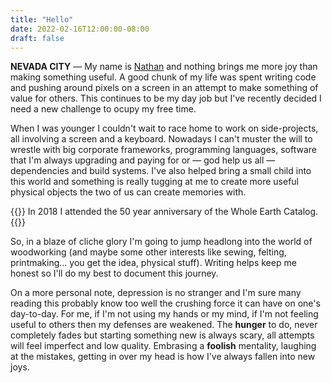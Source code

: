 ```yaml
---
title: "Hello"
date: 2022-02-16T12:00:00-08:00
draft: false
---
```


**NEVADA CITY** — My name is [Nathan](https://nathan.run) and nothing brings me more joy than making something useful. A good chunk of my life was spent writing code and pushing around pixels on a screen in an attempt to make something of value for others. This continues to be my day job but I've recently decided I need a new challenge to ocupy my free time. 

When I was younger I couldn't wait to race home to work on side-projects, all involving a screen and a keyboard. Nowadays I can't muster the will to wrestle with big corporate frameworks, programming languages, software that I'm always upgrading and paying for or — god help us all — dependencies and build systems. I've also helped bring a small child into this world and something is really tugging at me to create more useful physical objects the two of us can create memories with. 

{{<photo src="/photos/2018-10-13_IMG_2092.jpeg" class="small right">}}
In 2018 I attended the 50 year anniversary of the Whole Earth Catalog.
{{</photo>}}

So, in a blaze of cliche glory I'm going to jump headlong into the world of woodworking (and maybe some other interests like sewing, felting, printmaking... you get the idea, physical stuff). Writing helps keep me honest so I'll do my best to document this journey.

On a more personal note, depression is no stranger and I'm sure many reading this probably know too well the crushing force it can have on one's day-to-day. For me, if I'm not using my hands or my mind, if I'm not feeling useful to others then my defenses are weakened. The **hunger** to do, never completely fades but starting something new is always scary, all attempts will feel imperfect and low quality. Embrasing a **foolish** mentality, laughing at the mistakes, getting in over my head is how I've always fallen into new joys. 
